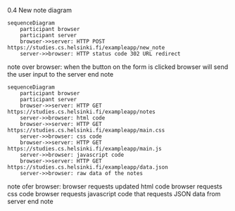 0.4 New note diagram

```mermaid
sequenceDiagram
    participant browser
    participant server
    browser->>server: HTTP POST https://studies.cs.helsinki.fi/exampleapp/new_note
    server->>browser: HTTP status code 302 URL redirect
```

note over browser:
when the button on the form is clicked
browser will send the user input to the server
end note


```mermaid
sequenceDiagram
    participant browser
    participant server
    browser->>server: HTTP GET https://studies.cs.helsinki.fi/exampleapp/notes
    server->>browser: html code
    browser->>server: HTTP GET https://studies.cs.helsinki.fi/exampleapp/main.css
    server->>browser: css code
    browser->>server: HTTP GET https://studies.cs.helsinki.fi/exampleapp/main.js
    server->>browser: javascript code
    browser->>server: HTTP GET https://studies.cs.helsinki.fi/exampleapp/data.json
    server->>browser: raw data of the notes
```

note ofer browser:
browser requests updated html code
browser requests css code
browser requests javascript code
that requests JSON data from server 
end note
